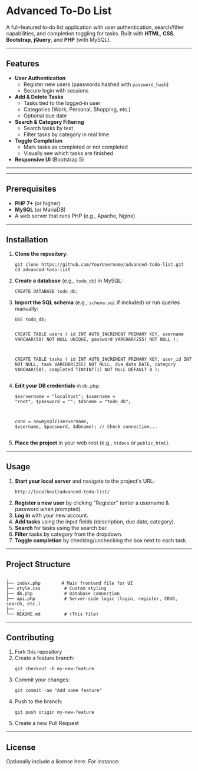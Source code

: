 <h1>Advanced To-Do List</h1>
<p>
  A full‐featured to‐do list application with user authentication, 
  search/filter capabilities, and completion toggling for tasks. 
  Built with <strong>HTML</strong>, <strong>CSS</strong>, <strong>Bootstrap</strong>, 
  <strong>jQuery</strong>, and <strong>PHP</strong> (with MySQL).
</p>

<hr />

<h2>Features</h2>
<ul>
    <li><strong>User Authentication</strong>
        <ul>
            <li>Register new users (passwords hashed with <code>password_hash</code>)</li>
            <li>Secure login with sessions</li>
        </ul>
    </li>
    <li><strong>Add &amp; Delete Tasks</strong>
        <ul>
            <li>Tasks tied to the logged‐in user</li>
            <li>Categories (Work, Personal, Shopping, etc.)</li>
            <li>Optional due date</li>
        </ul>
    </li>
    <li><strong>Search &amp; Category Filtering</strong>
        <ul>
            <li>Search tasks by text</li>
            <li>Filter tasks by category in real time</li>
        </ul>
    </li>
    <li><strong>Toggle Completion</strong>
        <ul>
            <li>Mark tasks as completed or not completed</li>
            <li>Visually see which tasks are finished</li>
        </ul>
    </li>
    <li><strong>Responsive UI</strong> (Bootstrap 5)</li>
</ul>

<hr />

<hr />

<h2>Prerequisites</h2>
<ul>
    <li><strong>PHP 7+</strong> (or higher)</li>
    <li><strong>MySQL</strong> (or MariaDB)</li>
    <li>A web server that runs PHP (e.g., Apache, Nginx)</li>
</ul>

<hr />

<h2>Installation</h2>
<ol>
    <li><strong>Clone the repository</strong>:
        <pre><code>git clone https://github.com/YourUsername/advanced-todo-list.git
cd advanced-todo-list
</code></pre>
    </li>
    <li><strong>Create a database</strong> (e.g., <code>todo_db</code>) in MySQL:
        <pre><code>CREATE DATABASE todo_db;
</code></pre>
    </li>
    <li><strong>Import the SQL schema</strong> (e.g., <code>schema.sql</code> if included) or run queries manually:
        <pre><code>USE todo_db;

CREATE TABLE users (
    id INT AUTO_INCREMENT PRIMARY KEY,
    username VARCHAR(50) NOT NULL UNIQUE,
    password VARCHAR(255) NOT NULL
);

CREATE TABLE tasks (
    id INT AUTO_INCREMENT PRIMARY KEY,
    user_id INT NOT NULL,
    task VARCHAR(255) NOT NULL,
    due_date DATE,
    category VARCHAR(50),
    completed TINYINT(1) NOT NULL DEFAULT 0
);
</code></pre>
    </li>
    <li><strong>Edit your DB credentials</strong> in <code>db.php</code>:
        <pre><code>$servername = "localhost";
$username   = "root";
$password   = "";
$dbname     = "todo_db";

$conn = new mysqli($servername, $username, $password, $dbname);
// Check connection...
</code></pre>
    </li>
    <li><strong>Place the project</strong> in your web root 
        (e.g., <code>htdocs</code> or <code>public_html</code>).
    </li>
</ol>

<hr />

<h2>Usage</h2>
<ol>
    <li><strong>Start your local server</strong> and navigate to the project&#39;s URL:
        <pre><code>http://localhost/advanced-todo-list/
</code></pre>
    </li>
    <li><strong>Register a new user</strong> by clicking &quot;Register&quot; 
        (enter a username &amp; password when prompted).
    </li>
    <li><strong>Log in</strong> with your new account.</li>
    <li><strong>Add tasks</strong> using the input fields (description, due date, category).</li>
    <li><strong>Search</strong> for tasks using the search bar.</li>
    <li><strong>Filter</strong> tasks by category from the dropdown.</li>
    <li><strong>Toggle completion</strong> by checking/unchecking the box next to each task.</li>
</ol>

<hr />

<h2>Project Structure</h2>
<pre><code>.
├── index.php        # Main frontend file for UI
├── style.css         # Custom styling
├── db.php            # Database connection
├── api.php           # Server-side logic (login, register, CRUD, search, etc.)
├── ...
└── README.md         # (This file)
</code></pre>

<hr />

<h2>Contributing</h2>
<ol>
    <li>Fork this repository</li>
    <li>Create a feature branch:
        <pre><code>git checkout -b my-new-feature
</code></pre>
    </li>
    <li>Commit your changes:
        <pre><code>git commit -am "Add some feature"
</code></pre>
    </li>
    <li>Push to the branch:
        <pre><code>git push origin my-new-feature
</code></pre>
    </li>
    <li>Create a new Pull Request</li>
</ol>

<hr />

<h2>License</h2>
<p>
Optionally include a license here. For instance:
</p>


</body>
</html>
